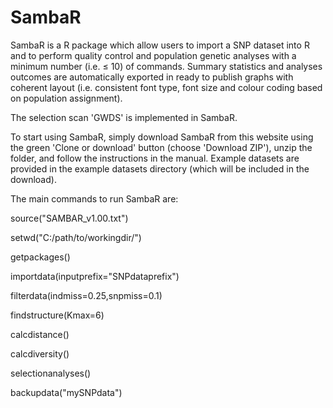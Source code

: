 # SambaR

SambaR is a R package which allow users to import a SNP dataset into R and to perform quality control and population genetic analyses with a minimum number (i.e. ≤ 10) of commands. Summary statistics and analyses outcomes are automatically exported in ready to publish graphs with coherent layout (i.e. consistent font type, font size and colour coding based on population assignment).

The selection scan 'GWDS' is implemented in SambaR.

To start using SambaR, simply download SambaR from this website using the green 'Clone or download' button (choose 'Download ZIP'), unzip the folder, and follow the instructions in the manual. Example datasets are provided in the example datasets directory (which will be included in the download).


The main commands to run SambaR are:

source("SAMBAR_v1.00.txt")

setwd("C:/path/to/workingdir/")

getpackages()

importdata(inputprefix="SNPdataprefix")

filterdata(indmiss=0.25,snpmiss=0.1)

findstructure(Kmax=6)

calcdistance()

calcdiversity()

selectionanalyses()

backupdata("mySNPdata")


